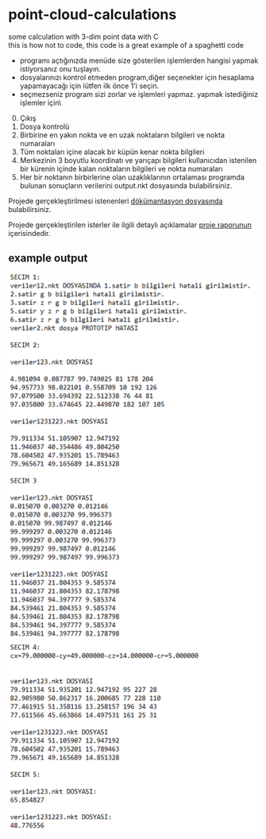 # point-cloud-calculations
some calculation with 3-dim point data with C\
this is how not to code, this code is a great example of a spaghetti code

* programı açtığınızda menüde size gösterilen işlemlerden 
hangisi yapmak istiyorsanız onu tuşlayın.
* dosyalarınızı kontrol etmeden program,diğer seçenekler için
hesaplama yapamayacağı için lütfen ilk önce 1'i seçin.
* seçmezseniz program sizi zorlar ve işlemleri yapmaz.
yapmak istediğiniz işlemler için\
0. Çıkış
1. Dosya kontrolü
2. Birbirine en yakın nokta ve en uzak noktaların bilgileri 
ve nokta numaraları
3. Tüm noktaları içine alacak bir küpün kenar nokta bilgileri
4. Merkezinin 3 boyutlu koordinatı ve yarıçapı bilgileri kullanıcıdan istenilen
bir kürenin içinde kalan noktaların bilgileri ve nokta numaraları
5. Her bir noktanın birbirlerine olan uzaklıklarının ortalaması
programda bulunan sonuçların verilerini output.nkt dosyasında bulabilirsiniz.

Projede gerçekleştirilmesi istenenleri [dökümantasyon dosyasında](https://github.com/J4CKHunter/point-cloud-calculations/blob/main/prolab1_1.pdf) bulabilirsiniz.

Projede gerçekleştirilen isterler ile ilgili detaylı açıklamalar [proje raporunun](https://github.com/J4CKHunter/point-cloud-calculations/blob/main/RAPOR%20180202050-180202042.pdf) içerisindedir.

## example output

[<img src="https://raw.githubusercontent.com/J4CKHunter/point-cloud-calculations/main/1.png" width="600"/>](1.png)
